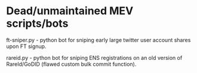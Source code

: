 # Dead/unmaintained MEV scripts/bots

ft-sniper.py - python bot for sniping early large twitter user account shares upon FT signup.  

rareid.py - python bot for sniping ENS registrations on an old version of RareId/GoDID (flawed custom bulk commit function).  
